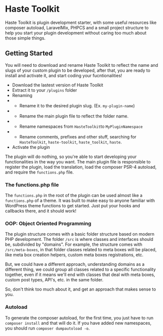 # Haste Toolkit

Haste Toolkit is plugin development starter, with some useful resources like composer autoload, LaravelMix, PHPCS and a small project structure to help you start your plugin development without caring too much about those simple things.

## Getting Started

You will need to download and rename Haste Toolkit to reflect the name and slugs of your custom plugin to be developed, after that, you are ready to install and activate it, and start coding your fucntionalities!

- Download the lastest version of Haste Toolkit
- Extract it to your `/plugins` folder
- Renaming
- - Rename it to the desired plugin slug. (Ex. `my-plugin-name`)
- - Rename the main plugin file to reflect the folder name.
- - Rename namespaces from `HasteToolkit`to `MyPluginNamespace`
- - Rename comments, prefixes and other stuff, searching for `HasteToolkit`, `haste-toolkit`, `haste_toolkit`, `haste`.
- Activate the plugin

The plugin will do nothing, so you're able to start developing your functionalities in the way you want. The main plugin file is responsible to register the plugin, load the translation, load the composer PSR-4 autoload, and require the `functions.php` file.

### The functions.php file
The `functions.php` in the root of the plugin can be used almost like a `functions.php` of a theme. It was built to make easy to anyone familiar with WordPress theme functions to get started. Just put your hooks and callbacks there, and it should work!

### OOP: Object Oriented Programming
The plugin structure comes with a basic folder structure based on modern PHP development. The folder `/src` is where classes and interfaces should be, subdivided by "domains". For example, the structure comes with `/src/meta-boxes`, in that folder classes related to meta boxes will be placed, like meta box creation helpers, custom meta boxes registrations, etc. 

But, we could have a different approach, understanding domains as a different thing, we could group all classes related to a specific functionality together, even if it means we'll end with classes that deal with meta boxes, custom post types, API's, etc. in the same folder.

So, don't think too much about it, and get an approach that makes sense to you.

### Autoload
To generate the composer autoload, for the first time, you just have to run `composer install` and that will do it.
If you have added new namespaces, you should run `composer dumpautoload -o`.
